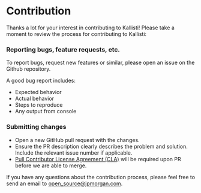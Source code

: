 # Contribution

Thanks a lot for your interest in contributing to Kallisti! Please take a moment
to review the process for contributing to Kallisti:

### Reporting bugs, feature requests, etc.
 
To report bugs, request new features or similar, please open an issue on the
Github repository.

A good bug report includes:

* Expected behavior
* Actual behavior
* Steps to reproduce
* Any output from console 

### Submitting changes

* Open a new GitHub pull request with the changes.
* Ensure the PR description clearly describes the problem and solution. Include
  the relevant issue number if applicable.
* [Pull Contributor License Agreement (CLA)](https://github.com/jpmorganchase/cla)
  will be required upon PR before we are able to merge.

If you have any questions about the contribution process, please feel free to
send an email to open_source@jpmorgan.com.
